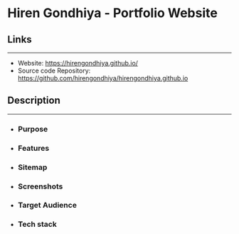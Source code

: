 # Hiren Gondhiya - Portfolio Website
## Links

---

- Website: https://hirengondhiya.github.io/
- Source code Repository: https://github.com/hirengondhiya/hirengondhiya.github.io


## Description

---

- ### Purpose
- ### Features
- ### Sitemap
- ### Screenshots
- ### Target Audience
- ### Tech stack